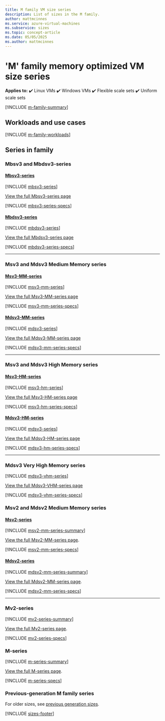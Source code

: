```yaml
---
title: M family VM size series
description: List of sizes in the M family.
author: mattmcinnes
ms.service: azure-virtual-machines
ms.subservice: sizes
ms.topic: concept-article
ms.date: 05/05/2025
ms.author: mattmcinnes
---
```


# 'M' family memory optimized VM size series

**Applies to:** :heavy_check_mark: Linux VMs :heavy_check_mark: Windows VMs :heavy_check_mark: Flexible scale sets :heavy_check_mark: Uniform scale sets

[!INCLUDE [m-family-summary](./includes/m-family-summary.md)]

## Workloads and use cases

[!INCLUDE [m-family-workloads](./includes/m-family-workloads.md)]

## Series in family

### Mbsv3 and Mbdsv3-series
#### [Mbsv3-series](#tab/mbsv3)
[!INCLUDE [mbsv3-series](./includes/mbsv3-series-summary.md)]

[View the full Mbsv3-series page](./mbsv3-series.md)

[!INCLUDE [mbsv3-series-specs](./includes/mbsv3-series-specs.md)]

#### [Mbdsv3-series](#tab/mbdsv3)
[!INCLUDE [mbdsv3-series](./includes/mbdsv3-series-summary.md)]

[View the full Mbdsv3-series page](./mbdsv3-series.md)

[!INCLUDE [mbdsv3-series-specs](./includes/mbdsv3-series-specs.md)]

---

### Msv3 and Mdsv3 Medium Memory series
#### [Msv3-MM-series](#tab/msv3mm)
[!INCLUDE [msv3-mm-series](./includes/msv3-mm-series-summary.md)]

[View the full Msv3-MM-series page](./msv3-mm-series.md)

[!INCLUDE [msv3-mm-series-specs](./includes/msv3-mm-series-specs.md)]

#### [Mdsv3-MM-series](#tab/mdsv3mm)
[!INCLUDE [mdsv3-series](./includes/mdsv3-mm-series-summary.md)]

[View the full Mdsv3-MM-series page](./mdsv3-mm-series.md)

[!INCLUDE [mdsv3-mm-series-specs](./includes/mdsv3-mm-series-specs.md)]

---

### Msv3 and Mdsv3 High Memory series
#### [Msv3-HM-series](#tab/msv3hm)
[!INCLUDE [msv3-hm-series](./includes/msv3-hm-series-summary.md)]

[View the full Msv3-HM-series page](./msv3-hm-series.md)

[!INCLUDE [msv3-hm-series-specs](./includes/msv3-hm-series-specs.md)]

#### [Mdsv3-HM-series](#tab/mdsv3hm)
[!INCLUDE [mdsv3-series](./includes/mdsv3-hm-series-summary.md)]

[View the full Mdsv3-HM-series page](./mdsv3-hm-series.md)

[!INCLUDE [mdsv3-hm-series-specs](./includes/mdsv3-hm-series-specs.md)]

---

### Mdsv3 Very High Memory series
[!INCLUDE [mdsv3-vhm-series](./includes/mdsv3-vhm-series-summary.md)]

[View the full Mdsv3-VHM-series page](./mdsv3-vhm-series.md)

[!INCLUDE [mdsv3-vhm-series-specs](./includes/mdsv3-vhm-series-specs.md)]


### Msv2 and Mdsv2 Medium Memory series
#### [Msv2-series](#tab/msv2mm)
[!INCLUDE [msv2-mm-series-summary](./includes/msv2-mm-series-summary.md)]

[View the full Msv2-MM-series page](./msv2-mm-series.md).

[!INCLUDE [msv2-mm-series-specs](./includes/msv2-mm-series-specs.md)]


#### [Mdsv2-series](#tab/mdsv2mm)
[!INCLUDE [mdsv2-mm-series-summary](./includes/mdsv2-mm-series-summary.md)]

[View the full Mdsv2-MM-series page](./mdsv2-mm-series.md).

[!INCLUDE [mdsv2-mm-series-specs](./includes/mdsv2-mm-series-specs.md)]

---

### Mv2-series
[!INCLUDE [mv2-series-summary](./includes/mv2-series-summary.md)]

[View the full Mv2-series page](./mv2-series.md).

[!INCLUDE [mv2-series-specs](./includes/mv2-series-specs.md)]


### M-series
[!INCLUDE [m-series-summary](./includes/m-series-summary.md)]

[View the full M-series page](../../m-series.md).

[!INCLUDE [m-series-specs](./includes/m-series-specs.md)]


### Previous-generation M family series
For older sizes, see [previous generation sizes](../previous-gen-sizes-list.md#memory-optimized-previous-gen-sizes).

[!INCLUDE [sizes-footer](../includes/sizes-footer.md)]